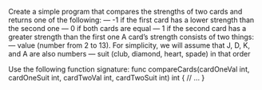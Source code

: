 Create a simple program that compares the strengths of two cards and returns one of the
following:
— -1 if the first card has a lower strength than the second one
— 0 if both cards are equal
— 1 if the second card has a greater strength than the first one
A card’s strength consists of two things:
— value (number from 2 to 13). For simplicity, we will assume that J, D, K, and A are also
numbers
— suit (club, diamond, heart, spade) in that order

Use the following function signature:
func compareCards(cardOneVal int, cardOneSuit int, cardTwoVal int, cardTwoSuit int) int {
// ...
}